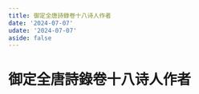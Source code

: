 ```yaml
---
title: 御定全唐詩錄卷十八诗人作者
date: '2024-07-07'
udate: '2024-07-07'
aside: false
---
```

# 御定全唐詩錄卷十八诗人作者

<AuthorPage :authorMap="authorMap" :chapternum="18" />

<script setup>
const chapter = '卷十八';
import authorMap from '/data/qtsl/卷十八/author.json'
</script>
